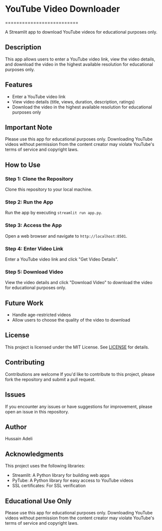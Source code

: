 # YouTube Video Downloader
==========================

A Streamlit app to download YouTube videos for educational purposes only.

## Description
This app allows users to enter a YouTube video link, view the video details, and download the video in the highest available resolution for educational purposes only.

## Features
- Enter a YouTube video link
- View video details (title, views, duration, description, ratings)
- Download the video in the highest available resolution for educational purposes only

## Important Note
Please use this app for educational purposes only. Downloading YouTube videos without permission from the content creator may violate YouTube's terms of service and copyright laws.

## How to Use
### Step 1: Clone the Repository
Clone this repository to your local machine.

### Step 2: Run the App
Run the app by executing `streamlit run app.py`.

### Step 3: Access the App
Open a web browser and navigate to `http://localhost:8501`.

### Step 4: Enter Video Link
Enter a YouTube video link and click "Get Video Details".

### Step 5: Download Video
View the video details and click "Download Video" to download the video for educational purposes only.

## Future Work
- Handle age-restricted videos
- Allow users to choose the quality of the video to download

## License
This project is licensed under the MIT License. See [LICENSE](LICENSE) for details.

## Contributing
Contributions are welcome If you'd like to contribute to this project, please fork the repository and submit a pull request.

## Issues
If you encounter any issues or have suggestions for improvement, please open an issue in this repository.

## Author
Hussain Adeli

## Acknowledgments
This project uses the following libraries:
- Streamlit: A Python library for building web apps
- PyTube: A Python library for easy access to YouTube videos
- SSL certificates: For SSL verification

## Educational Use Only
Please use this app for educational purposes only. Downloading YouTube videos without permission from the content creator may violate YouTube's terms of service and copyright laws.
